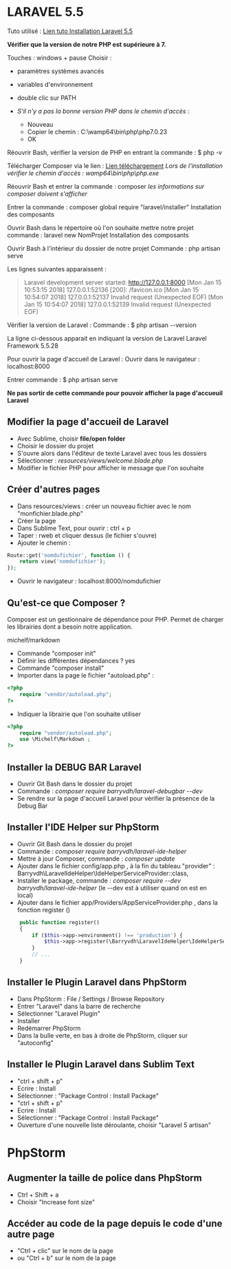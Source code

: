 # LARAVEL 5.5

Tuto utilisé : [Lien tuto Installation Laravel 5.5](https://laravel.com/docs/5.5/installation)

**Vérifier que la version de notre PHP est supérieure à 7.**

Touches : windows + pause 
Choisir : 
* paramètres systèmes avancés
* variables d'environnement
* double clic sur PATH

* *S'il n'y a pas la bonne version PHP dans le chemin d'accès* :
	* Nouveau
	* Copier le chemin : C:\wamp64\bin\php\php7.0.23
	* OK

Réouvrir Bash, vérifier la version de PHP en entrant la commande : 
$ php -v 

Télécharger Composer via le lien : [Lien téléchargement](https://getcomposer.org/download/)
*Lors de l'installation vérifier le chemin d'accès : wamp64\bin\php\php.exe*

Réouvrir Bash et entrer la commande : 
composer 
*les informations sur composer doivent s'afficher*


Entrer la commande : composer global require "laravel/installer"
Installation des composants

Ouvrir Bash dans le répertoire où l'on souhaite mettre notre projet 
commande : laravel new NomProjet 
Installation des composants

Ouvrir Bash à l'intérieur du dossier de notre projet
Commande : php artisan serve 

Les lignes suivantes apparaissent : 

> Laravel development server started: <http://127.0.0.1:8000>
[Mon Jan 15 10:53:15 2018] 127.0.0.1:52136 [200]: /favicon.ico
[Mon Jan 15 10:54:07 2018] 127.0.0.1:52137 Invalid request (Unexpected EOF)
[Mon Jan 15 10:54:07 2018] 127.0.0.1:52139 Invalid request (Unexpected EOF)

Vérifier la version de Laravel :
Commande : $ php artisan --version

La ligne ci-dessous apparait en indiquant la version de Laravel
Laravel Framework 5.5.28

Pour ouvrir la page d'accueil de Laravel :
Ouvrir dans le navigateur : localhost:8000


Entrer commande :
$ php artisan serve 

**Ne pas sortir de cette commande pour pouvoir afficher la page d'accueuil Laravel**



## Modifier la page d'accueil de Laravel 

* Avec Sublime, choisir **file/open folder**
* Choisir le dossier du projet 
* S'ouvre alors dans l'éditeur de texte Laravel avec tous les dossiers
* Sélectionner : *resources/views/welcome.blade.php*
* Modifier le fichier PHP pour afficher le message que l'on souhaite

## Créer d'autres pages 

* Dans resources/views : créer un nouveau fichier avec le nom "monfichier.blade.php"
* Créer la page
* Dans Sublime Text, pour ouvrir : ctrl + p
* Taper : rweb et cliquer dessus (le fichier s'ouvre)
* Ajouter le chemin : 
```php
Route::get('nomdufichier', function () {
    return view('nomdufichier');
});
```
* Ouvrir le navigateur : localhost:8000/nomdufichier


## Qu'est-ce que Composer ?

Composer est un gestionnaire de dépendance pour PHP.
Permet de charger les librairies dont a besoin notre application. 


michelf/markdown

* Commande "composer init"
* Définir les différentes dépendances ? yes
* Commande "composer install"
* Importer dans la page le fichier "autoload.php" : 
```php
<?php 
	require "vendor/autoload.php"; 
?>
```

* Indiquer la librairie que l'on souhaite utiliser 
```php
<?php 
	require "vendor/autoload.php"; 
	use \Michelf\Markdown ; 
?>
```


## Installer la DEBUG BAR Laravel

* Ouvrir Git Bash dans le dossier du projet 
* Commande : *composer require barryvdh/laravel-debugbar --dev*
* Se rendre sur la page d'accueil Laravel pour vérifier la présence de la Debug Bar 


## Installer l'IDE Helper sur PhpStorm

* Ouvrir Git Bash dans le dossier du projet
* Commande : *composer require barryvdh/laravel-ide-helper*
* Mettre à jour Composer, commande : *composer update*
* Ajouter dans le fichier config/app.php , à la fin du tableau "provider" : Barryvdh\LaravelIdeHelper\IdeHelperServiceProvider::class,
* Installer le package, commande : *composer require --dev barryvdh/laravel-ide-helper* (le --dev est à utiliser quand on est en local)
* Ajouter dans le fichier app/Providers/AppServiceProvider.php , dans la fonction register ()
```php
	public function register()
	{
	    if ($this->app->environment() !== 'production') {
	        $this->app->register(\Barryvdh\LaravelIdeHelper\IdeHelperServiceProvider::class);
	    }
	    // ...
	}
```


## Installer le Plugin Laravel dans PhpStorm

* Dans PhpStorm : File / Settings / Browse Repository 
* Entrer "Laravel" dans la barre de recherche
* Sélectionner "Laravel Plugin"
* Installer
* Redémarrer PhpStorm
* Dans la bulle verte, en bas à droite de PhpStorm, cliquer sur "autoconfig"


## Installer le Plugin Laravel dans Sublim Text

* "ctrl + shift + p" 
* Ecrire : Install
* Sélectionner : "Package Control : Install Package"
* "ctrl + shift + p" 
* Ecrire : Install
* Sélectionner : "Package Control : Install Package"
* Ouverture d'une nouvelle liste déroulante, choisir "Laravel 5 artisan"




# PhpStorm

## Augmenter la taille de police dans PhpStorm 

* Ctrl + Shift + a 
* Choisir "Increase font size" 

## Accéder au code de la page depuis le code d'une autre page

* "Ctrl + clic" sur le nom de la page 
* ou "Ctrl + b" sur le nom de la page  
